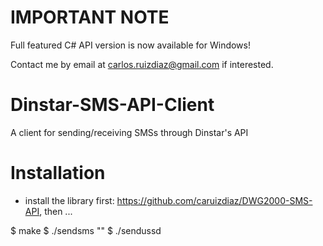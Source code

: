 IMPORTANT NOTE
===============

Full featured C# API version is now available for Windows! 

Contact me by email at carlos.ruizdiaz@gmail.com if interested.

Dinstar-SMS-API-Client
======================

A client for sending/receiving SMSs through Dinstar's API

Installation
======================

- install the library first: https://github.com/caruizdiaz/DWG2000-SMS-API, then ...

$ make
$ ./sendsms <listen-port> <gw-port> <number> "<message>"
$ ./sendussd <listen-port> <gw-port>

